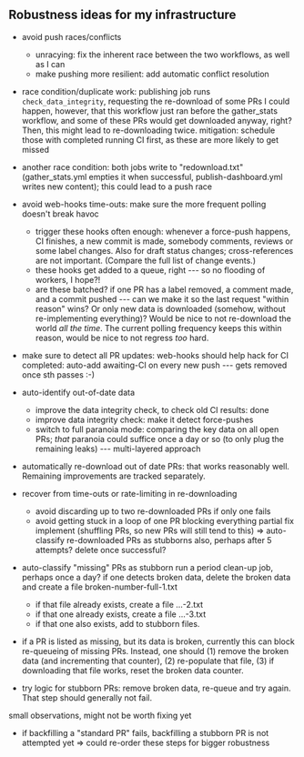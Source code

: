 ## Robustness ideas for my infrastructure

- avoid push races/conflicts
  - unracying: fix the inherent race between the two workflows, as well as I can
  - make pushing more resilient: add automatic conflict resolution

- race condition/duplicate work: publishing job runs `check_data_integrity`, requesting the re-download of some PRs
I could happen, however, that this workflow just ran before the gather_stats workflow, and some of these PRs would get downloaded anyway, right? Then, this might lead to re-downloading twice.
mitigation: schedule those with completed running CI first, as these are more likely to get missed

- another race condition: both jobs write to "redownload.txt" (gather_stats.yml empties it when successful, publish-dashboard.yml writes new content); this could lead to a push race

- avoid web-hooks time-outs: make sure the more frequent polling doesn't break havoc
  - trigger these hooks often enough:
    whenever a force-push happens, CI finishes, a new commit is made, somebody comments, reviews or some label changes. Also for draft status changes;  cross-references are not important. (Compare the full list of change events.)
  - these hooks get added to a queue, right --- so no flooding of workers, I hope?!
  - are these batched? if one PR has a label removed, a comment made, and a commit pushed --- can we make it so the last request "within reason" wins? Or only new data is downloaded (somehow, without re-implementing everything)? Would be nice to not re-download the world *all the time*. The current polling frequency keeps this within reason, would be nice to not regress *too* hard.

- make sure to detect all PR updates: web-hooks should help
hack for CI completed: auto-add awaiting-CI on every new push --- gets removed once sth passes :-)

- auto-identify out-of-date data
  - improve the data integrity check, to check old CI results: done
  - improve data integrity check: make it detect force-pushes
  - switch to full paranoia mode: comparing the key data on all open PRs; *that* paranoia could suffice once a day or so (to only plug the remaining leaks) --- multi-layered approach
- automatically re-download out of date PRs: that works reasonably well. Remaining improvements are tracked separately.

- recover from time-outs or rate-limiting in re-downloading
   - avoid discarding up to two re-downloaded PRs if only one fails
   - avoid getting stuck in a loop of one PR blocking everything
    partial fix implement (shuffling PRs, so new PRs will still tend to this)
   => auto-classify re-downloaded PRs as stubborns also, perhaps after 5 attempts? delete once successful?

- auto-classify "missing" PRs as stubborn
   run a period clean-up job, perhaps once a day?
   if one detects broken data, delete the broken data and create a file broken-number-full-1.txt
  - if that file already exists, create a file ...-2.txt
  - if that one already exists, create a file ...-3.txt
  - if that one also exists, add to stubborn files.

- if a PR is listed as missing, but its data is broken, currently this can block re-queueing of missing PRs. Instead, one should (1) remove the broken data (and incrementing that counter), (2) re-populate that file, (3) if downloading that file works, reset the broken data counter.

- try logic for stubborn PRs: remove broken data, re-queue and try again. That step should generally not fail.

small observations, might not be worth fixing yet
- if backfilling a "standard PR" fails, backfilling a stubborn PR is not attempted yet
=> could re-order these steps for bigger robustness
